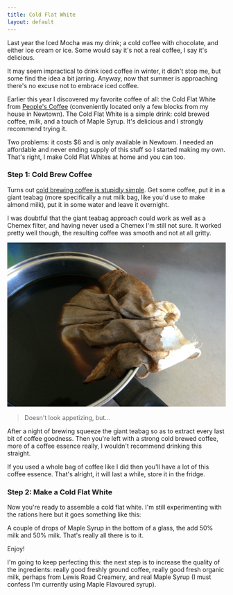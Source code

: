 ```yaml
---
title: Cold Flat White
layout: default
---
```


Last year the Iced Mocha was my drink; a cold coffee with chocolate, and either ice cream or ice. Some would say it's not a real coffee, I say it's delicious.

It may seem impractical to drink iced coffee in winter, it didn't stop me, but some find the idea a bit jarring. Anyway, now that summer is approaching there's no excuse not to embrace iced coffee. 

Earlier this year I discovered my favorite coffee of all: the Cold Flat White from [People's Coffee](http://peoplescoffee.co.nz/) (conveniently located only a few blocks from my house in Newtown). The Cold Flat White is a simple drink: cold brewed coffee, milk, and a touch of Maple Syrup. It's delicious and I strongly recommend trying it.

Two problems: it costs $6 and is only available in Newtown. I needed an affordable and never ending supply of this stuff so I started making my own. That's right, I make Cold Flat Whites at home and you can too. 

### Step 1: Cold Brew Coffee

Turns out [cold brewing coffee is stupidly simple](http://boingboing.net/2013/07/20/cheap-easy-no-mess-cold-brew.html). Get some coffee, put it in a giant teabag (more specifically a nut milk bag, like you'd use to make almond milk), put it in some water and leave it overnight.

I was doubtful that the giant teabag approach could work as well as a Chemex filter, and having never used a Chemex I'm still not sure. It worked pretty well though, the resulting coffee was smooth and not at all gritty. 

![Doesn't look appetizing, but...](/images/coffee.jpg)

> Doesn't look appetizing, but...

After a night of brewing squeeze the giant teabag so as to extract every last bit of coffee goodness. Then you're left with a strong cold brewed coffee, more of a coffee essence really, I wouldn't recommend drinking this straight.

If you used a whole bag of coffee like I did then you'll have a lot of this coffee essence. That's alright, it will last a while, store it in the fridge. 

### Step 2: Make a Cold Flat White

Now you're ready to assemble a cold flat white. I'm still experimenting with the rations here but it goes something like this:

A couple of drops of Maple Syrup in the bottom of a glass, the add 50% milk and 50% milk. That's really all there is to it.

Enjoy!

I'm going to keep perfecting this: the next step is to increase the quality of the ingredients: really good freshly ground coffee, really good fresh organic milk, perhaps from Lewis Road Creamery, and real Maple Syrup (I must confess I'm currently using Maple Flavoured syrup). 




